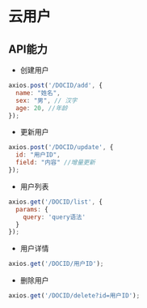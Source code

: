 # 云用户

## API能力

- 创建用户

```js
axios.post('/DOCID/add', {
  name: "姓名",
  sex: "男", // 汉字
  age: 20, //年龄
});

```
- 更新用户

```js
axios.post('/DOCID/update', {
  id: "用户ID",
  field: "内容" //增量更新
});

```

- 用户列表

```js
axios.get('/DOCID/list', {
  params: {
    query: 'query语法'
  }
});

```

- 用户详情

```js
axios.get('/DOCID/用户ID');

```

- 删除用户

```js
axios.get('/DOCID/delete?id=用户ID');

```